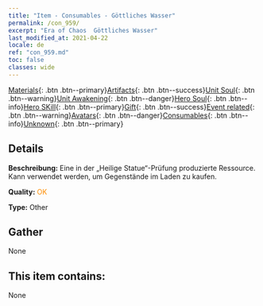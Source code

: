 ```yaml
---
title: "Item - Consumables - Göttliches Wasser"
permalink: /con_959/
excerpt: "Era of Chaos  Göttliches Wasser"
last_modified_at: 2021-04-22
locale: de
ref: "con_959.md"
toc: false
classes: wide
---
```

 [Materials](/ItemsDE/){: .btn .btn--primary}[Artifacts](/ItemsDE/Artifacts/){: .btn .btn--success}[Unit Soul](/ItemsDE/UnitSoul/){: .btn .btn--warning}[Unit Awakening](/ItemsDE/UnitAwakening/){: .btn .btn--danger}[Hero Soul](/ItemsDE/HeroSoul/){: .btn .btn--info}[Hero SKill](/ItemsDE/HeroSkill/){: .btn .btn--primary}[Gift](/ItemsDE/Gift/){: .btn .btn--success}[Event related](/ItemsDE/Events/){: .btn .btn--warning}[Avatars](/ItemsDE/Avatars/){: .btn .btn--danger}[Consumables](/ItemsDE/Consumables/){: .btn .btn--info}[Unknown](/ItemsDE/Unknown/){: .btn .btn--primary}

## Details
 **Beschreibung:** Eine in der „Heilige Statue“-Prüfung produzierte Ressource. Kann verwendet werden, um Gegenstände im Laden zu kaufen.

 **Quality:** <span style="color: #FF8C00">OK</span>

 **Type:** Other

## Gather

  None

## This item contains:

  None

